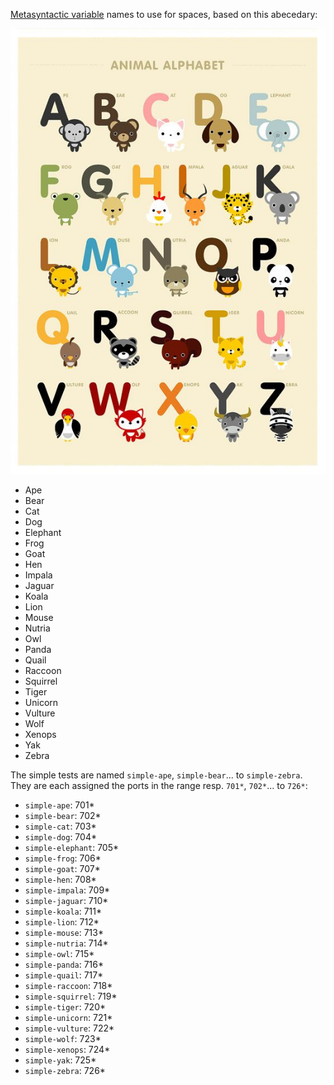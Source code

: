 [Metasyntactic variable](https://en.wikipedia.org/wiki/Metasyntactic_variable)
names to use for spaces, based on this abecedary:

![Animals abecedary](animals.jpg)

- Ape
- Bear
- Cat
- Dog
- Elephant
- Frog
- Goat
- Hen
- Impala
- Jaguar
- Koala
- Lion
- Mouse
- Nutria
- Owl
- Panda
- Quail
- Raccoon
- Squirrel
- Tiger
- Unicorn
- Vulture
- Wolf
- Xenops
- Yak
- Zebra

The simple tests are named `simple-ape`, `simple-bear`... to `simple-zebra`.
They are each assigned the ports in the range resp. `701*`, `702*`... to `726*`:

- `simple-ape`: 701*
- `simple-bear`: 702*
- `simple-cat`: 703*
- `simple-dog`: 704*
- `simple-elephant`: 705*
- `simple-frog`: 706*
- `simple-goat`: 707*
- `simple-hen`: 708*
- `simple-impala`: 709*
- `simple-jaguar`: 710*
- `simple-koala`: 711*
- `simple-lion`: 712*
- `simple-mouse`: 713*
- `simple-nutria`: 714*
- `simple-owl`: 715*
- `simple-panda`: 716*
- `simple-quail`: 717*
- `simple-raccoon`: 718*
- `simple-squirrel`: 719*
- `simple-tiger`: 720*
- `simple-unicorn`: 721*
- `simple-vulture`: 722*
- `simple-wolf`: 723*
- `simple-xenops`: 724*
- `simple-yak`: 725*
- `simple-zebra`: 726*
